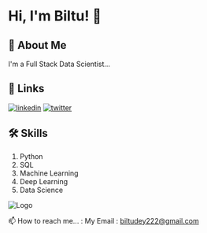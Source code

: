 
# Hi, I'm Biltu! 👋


## 🚀 About Me
I'm a Full Stack Data Scientist...


## 🔗 Links

[![linkedin](https://img.shields.io/badge/linkedin-0A66C2?style=for-the-badge&logo=linkedin&logoColor=white)](https://www.linkedin.com/in/BiltuDey/)
[![twitter](https://img.shields.io/badge/twitter-1DA1F2?style=for-the-badge&logo=twitter&logoColor=white)](https://twitter.com/CallmeBiltu)



## 🛠 Skills
1. Python
2. SQL
3. Machine Learning
4. Deep Learning
5. Data Science


![Logo](https://github-readme-stats.vercel.app/api?username=biltudey&&show_icons=true&title_color=ffffff&icon_color=bb2acf&text_color=daf7dc&bg_color=151515)





📫 How to reach me... :
My Email : biltudey222@gmail.com 


